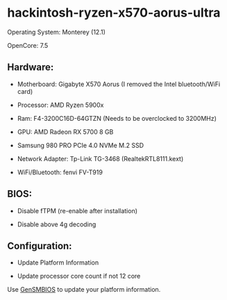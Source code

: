 # hackintosh-ryzen-x570-aorus-ultra

Operating System: Monterey (12.1)

OpenCore: 7.5

## Hardware:

- Motherboard: Gigabyte X570 Aorus (I removed the Intel bluetooth/WiFi card)

- Processor: AMD Ryzen 5900x

- Ram: F4-3200C16D-64GTZN (Needs to be overclocked to 3200MHz)

- GPU: AMD Radeon RX 5700 8 GB

- Samsung 980 PRO PCIe 4.0 NVMe M.2 SSD

- Network Adapter:  Tp-Link TG-3468 (RealtekRTL8111.kext)

- WiFi/Bluetooth:  fenvi FV-T919


## BIOS:

- Disable fTPM (re-enable after installation)

- Disable above 4g decoding 


## Configuration:

- Update Platform Information

- Update processor core count if not 12 core

Use [GenSMBIOS] to update your platform information.

[GenSMBIOS]: <https://github.com/corpnewt/GenSMBIOS>
